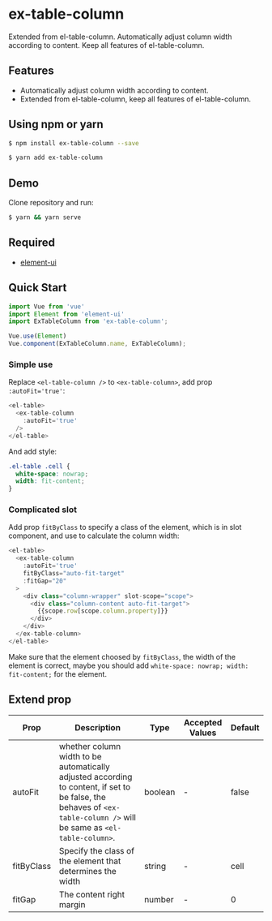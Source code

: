 # ex-table-column
Extended from el-table-column. Automatically adjust column width according to content. Keep all features of el-table-column.

## Features
- Automatically adjust column width according to content.
- Extended from el-table-column, keep all features of el-table-column.

## Using npm or yarn
```bash
$ npm install ex-table-column --save
```

```bash
$ yarn add ex-table-column
```
## Demo
Clone repository and run:
```bash
$ yarn && yarn serve
```
## Required
- [element-ui](https://github.com/ElemeFE/element)
## Quick Start
``` javascript
import Vue from 'vue'
import Element from 'element-ui'
import ExTableColumn from 'ex-table-column';

Vue.use(Element)
Vue.component(ExTableColumn.name, ExTableColumn);
```
### Simple use
Replace `<el-table-column />` to `<ex-table-column>`, add prop `:autoFit='true'`:
``` javascript
<el-table>
  <ex-table-column
    :autoFit='true'
  />
</el-table>
```
And add style:
``` css
.el-table .cell {
  white-space: nowrap;
  width: fit-content;
}
```
### Complicated slot
Add prop `fitByClass` to specify a class of the element, which is in slot component, and use to calculate the column width:
``` javascript
<el-table>
  <ex-table-column
    :autoFit='true'
    fitByClass="auto-fit-target"
    :fitGap="20"
  >
    <div class="column-wrapper" slot-scope="scope">
      <div class="column-content auto-fit-target">
        {{scope.row[scope.column.property]}}
      </div>
    </div>
  </ex-table-column>
</el-table>
```
Make sure that the element choosed by `fitByClass`, the width of the element is correct, maybe you should add `white-space: nowrap;
  width: fit-content;` for the element.
## Extend prop

| Prop | Description | Type | Accepted Values | Default | 
| --- | --- | --- | --- | --- |
| autoFit | whether column width to be automatically adjusted according to content, if set to be false, the behaves of `<ex-table-column />` will be same as `<el-table-column>`. | boolean | - | false
| fitByClass | Specify the class of the element that determines the width | string | - | cell
| fitGap | The content right margin | number | - | 0